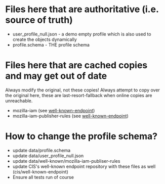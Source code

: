 # Files here that are authoritative (i.e. source of truth)

- user_profile_null.json - a demo empty profile which is also used to create the objects dynamically
- profile.schema - THE profile schema

# Files here that are cached copies and may get out of date

Always modify the original, not these copies!
Always attempt to copy over the original here, these are last-resort-fallback when online copies are unreachable.

- mozilla-iam (see [well-known-endpoint](../../../../well-known-endpoint))
- mozilla-iam-publisher-rules (see [well-known-endpoint](../../../../well-known-endpoint))


# How to change the profile schema?

- update data/profile.schema
- update data/user_profile_null.json
- update data/well-known/mozilla-iam-publiser-rules
- update CIS's well-known endpoint repository with these files as well (cis/well-known-endpoint)
- Ensure all tests run of course
